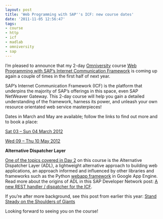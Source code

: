 ```yaml
---
layout: post
title: 'Web Programming with SAP''s ICF: new course dates'
date: '2011-11-05 12:56:47'
tags:
- course
- http
- icf
- madlab
- omniversity
- sap
---
```



I’m pleased to announce that my 2-day [Omniversity](http://omniversity.madlab.org.uk) course [Web Programming with SAP’s Internet Communication Framework](https://docs.google.com/document/pub?id=1lX_X95LIaNBxlOsXxO_DFxYZfz4AxGyennxMNKIaaJE&pli=1) is coming up again a couple of times in the first half of next year.

SAP’s Internet Communication Framework (ICF) is the platform that underpins the majority of SAP’s offerings in this space, even SAP NetWeaver Gateway. This 2-day course will help you gain a detailed understanding of the framework, harness its power, and unleash your own resource orientated web service masterpieces!

Dates in March and May are available; follow the links to find out more and to book a place:

[Sat 03 – Sun 04 March 2012](http://s.madlab.org.uk/sap2)

[Wed 09 – Thu 10 May 2012](http://s.madlab.org.uk/sap3)

**Alternative Dispatcher Layer**

[One of the topics covered in Day 2](https://docs.google.com/document/pub?id=1lX_X95LIaNBxlOsXxO_DFxYZfz4AxGyennxMNKIaaJE&pli=1#h.bz5oteq9itkk) on this course is the Alternative Dispatcher Layer (ADL), a lightweight alternative approach to building web applications, an approach informed and influenced by other libraries and frameworks such as the Python [webapp framework](http://code.google.com/appengine/docs/python/tools/webapp/) in Google App Engine. Read more about the origins of ADL in this SAP Developer Network post: [A new REST handler / dispatcher for the ICF](http://www.sdn.sap.com/irj/scn/weblogs?blog=/pub/wlg/15899).

If you’re after more background, see this post from earlier this year: [Stand Steady on the Shoulders of Giants](/2011/07/20/stand-steady-on-the-shoulders-of-giants/)

Looking forward to seeing you on the course!



